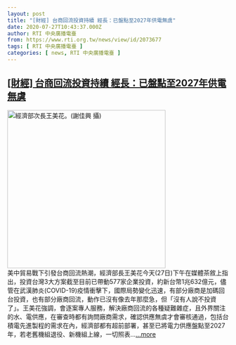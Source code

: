 ```yaml
---
layout: post
title: "[財經] 台商回流投資持續 經長：已盤點至2027年供電無虞"
date: 2020-07-27T10:43:37.000Z
author: RTI 中央廣播電臺
from: https://www.rti.org.tw/news/view/id/2073677
tags: [ RTI 中央廣播電臺 ]
categories: [ news, RTI 中央廣播電臺 ]
---
```

<!--1595846617000-->
[[財經] 台商回流投資持續 經長：已盤點至2027年供電無虞](https://www.rti.org.tw/news/view/id/2073677)
------

<div>
<img src="https://static.rti.org.tw/assets/thumbnails/2019/05/06/cb84ebe8b23accef91282b57c9d18a88.jpg" width="360" alt="經濟部次長王美花。(謝佳興 攝)" title="經濟部次長王美花。(謝佳興 攝)"><br>美中貿易戰下引發台商回流熱潮，經濟部長王美花今天(27日)下午在媒體茶敘上指出，投資台灣3大方案截至目前已帶動577家企業投資，約新台幣1兆632億元，儘管在武漢肺炎(COVID-19)疫情衝擊下，國際局勢變化迅速，有部分廠商是加碼回台投資，也有部分廠商回流，動作已沒有像去年那麼急，但「沒有人說不投資了」。王美花強調，會逐案專人服務，解決廠商回流的各種疑難雜症，且外界關注的水、電供應，在審查時都有詢問廠商需求，確認供應無虞才會審核通過，包括台積電先進製程的需求在內，經濟部都有超前部署，甚至已將電力供應盤點至2027年，若老舊機組退役、新機組上線，一切照表...<a target="_blank" href="https://www.rti.org.tw/news/view/id/2073677">...more</a>
</div>
